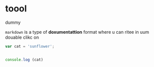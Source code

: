 # toool
dummy

`markdown` is a type of **doxumentattion** format where u can ritee in uum douable clikc on

```js
var cat = 'sunflower';


console.log (cat)


```
